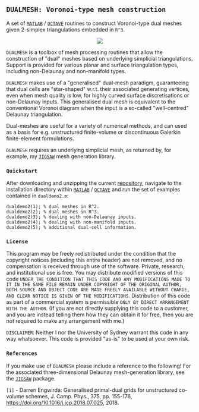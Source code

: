 ## `DUALMESH: Voronoi-type mesh construction`

A set of <a href="http://www.mathworks.com">`MATLAB`</a> / <a href="https://www.gnu.org/software/octave">`OCTAVE`</a> routines to construct Voronoi-type dual meshes given 2-simplex triangulations embedded in `R^3`.

<p align="center">
  <img src = "../master/img/bunny.jpg">
</p>

`DUALMESH` is a toolbox of mesh processing routines that allow the construction of "dual" meshes based on underlying simplicial triangulations. Support is provided for various planar and surface triangulation types, including non-Delaunay and non-manifold types.

`DUALMESH` makes use of a "generalised" dual-mesh paradigm, guaranteeing that dual cells are "star-shaped" w.r.t. their associated generating vertices, even when mesh quality is low, for highly curved surface discretisations or non-Delaunay inputs. This generalised dual mesh is equivalent to the conventional Voronoi diagram when the input is a so-called "well-centred" Delaunay triangulation.

Dual-meshes are useful for a variety of numerical methods, and can used as a basis for e.g. unstructured finite-volume or discontinuous Galerkin finite-element formulations.

`DUALMESH` requires an underlying simplicial mesh, as returned by, for example, my <a href="https://github.com/dengwirda/jigsaw-matlab/">`JIGSAW`</a> mesh generation library.

### `Quickstart`

After downloading and unzipping the current <a href="https://github.com/dengwirda/dual-mesh/archive/master.zip">repository</a>, navigate to the installation directory within <a href="http://www.mathworks.com">`MATLAB`</a> / <a href="https://www.gnu.org/software/octave">`OCTAVE`</a> and run the set of examples contained in `dualdemo2.m`:
```
dualdemo2(1); % dual meshes in R^2.
dualdemo2(2); % dual meshes in R^3.
dualdemo2(3); % dealing with non-Delaunay inputs.
dualdemo2(4); % dealing with non-manifold inputs.
dualdemo2(5); % additional dual-cell information. 
```

### `License`

This program may be freely redistributed under the condition that the copyright notices (including this entire header) are not removed, and no compensation is received through use of the software.  Private, research, and institutional use is free.  You may distribute modified versions of this code `UNDER THE CONDITION THAT THIS CODE AND ANY MODIFICATIONS MADE TO IT IN THE SAME FILE REMAIN UNDER COPYRIGHT OF THE ORIGINAL AUTHOR, BOTH SOURCE AND OBJECT CODE ARE MADE FREELY AVAILABLE WITHOUT CHARGE, AND CLEAR NOTICE IS GIVEN OF THE MODIFICATIONS`. Distribution of this code as part of a commercial system is permissible `ONLY BY DIRECT ARRANGEMENT WITH THE AUTHOR`. (If you are not directly supplying this code to a customer, and you are instead telling them how they can obtain it for free, then you are not required to make any arrangement with me.) 

`DISCLAIMER`:  Neither I nor the University of Sydney warrant this code in any way whatsoever.  This code is provided "as-is" to be used at your own risk.

### `References`

If you make use of `DUALMESH` please include a reference to the following! For the associated three-dimensional Delaunay mesh-generation library, see the <a href="https://github.com/dengwirda/jigsaw-matlab/">`JIGSAW`</a> package. 

`[1]` - Darren Engwirda: Generalised primal-dual grids for unstructured co-volume schemes, J. Comp. Phys., 375, pp. 155-176, https://doi.org/10.1016/j.jcp.2018.07.025, 2018.


